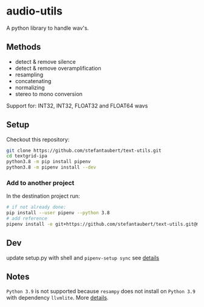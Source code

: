 # audio-utils

A python library to handle wav's.

## Methods

- detect & remove silence
- detect & remove overamplification
- resampling
- concatenating
- normalizing
- stereo to mono conversion

Support for: INT32, INT32, FLOAT32 and FLOAT64 wavs

## Setup

Checkout this repository:

```sh
git clone https://github.com/stefantaubert/text-utils.git
cd textgrid-ipa
python3.8 -m pip install pipenv
python3.8 -m pipenv install --dev
```

### Add to another project

In the destination project run:

```sh
# if not already done:
pip install --user pipenv --python 3.8
# add reference
pipenv install -e git+https://github.com/stefantaubert/text-utils.git@master#egg=text_utils
```

## Dev

update setup.py with shell and `pipenv-setup sync`
see [details](https://pypi.org/project/pipenv-setup/)

## Notes

`Python 3.9` is not supported because `resampy` does not install on `Python 3.9` with dependency `llvmlite`. More [details](https://github.com/numba/numba/issues/6345).